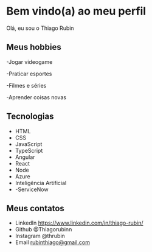 # Bem vindo(a) ao meu perfil

Olá, eu sou o Thiago Rubin 

## Meus hobbies

-Jogar videogame

-Praticar esportes

-Filmes e séries

-Aprender coisas novas

## Tecnologias 

- HTML
- CSS
- JavaScript
- TypeScript
- Angular
- React
- Node
- Azure
- Inteligência Artificial
- -ServiceNow


## Meus contatos 

- LinkedIn https://www.linkedin.com/in/thiago-rubin/
- Github @Thiagorubinn
- Instagram @thrubin
- Email rubinthiago@gmail.com
